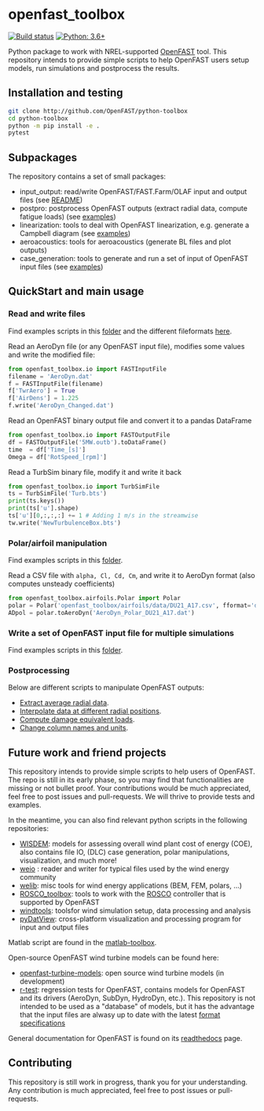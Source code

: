 # openfast_toolbox

[![Build status](https://github.com/openfast/python-toolbox/workflows/Development%20Pipeline/badge.svg)](https://github.com/OpenFAST/python-toolbox/actions?query=workflow%3A%22Development+Pipeline%22)
[![Python: 3.6+](https://img.shields.io/badge/python-3.6%2B-informational)](https://www.python.org/)

Python package to work with NREL-supported [OpenFAST](https://github.com/OpenFAST/openfast) tool.
This repository intends to provide simple scripts to help OpenFAST users setup models, run simulations and postprocess the results. 


## Installation and testing

```bash
git clone http://github.com/OpenFAST/python-toolbox
cd python-toolbox
python -m pip install -e .
pytest
```



## Subpackages

The repository contains a set of small packages:

- input\_output: read/write OpenFAST/FAST.Farm/OLAF input and output files (see [README](openfast_toolbox/io)) 
- postpro: postprocess OpenFAST outputs (extract radial data, compute fatigue loads) (see [examples](openfast_toolbox/postpro/examples))
- linearization: tools to deal with OpenFAST linearization, e.g. generate a Campbell diagram (see [examples](openfast_toolbox/linearization/examples/))
- aeroacoustics: tools for aeroacoustics (generate BL files and plot outputs)
- case\_generation: tools to generate and run a set of input of OpenFAST input files (see [examples](openfast_toolbox/case_generation/examples))


## QuickStart and main usage

### Read and write files
Find examples scripts in this [folder](openfast_toolbox/io/examples) and the different fileformats [here](openfast_toolbox/io). 

Read an AeroDyn file (or any OpenFAST input file), modifies some values and write the modified file:
```python
from openfast_toolbox.io import FASTInputFile
filename = 'AeroDyn.dat'
f = FASTInputFile(filename)
f['TwrAero'] = True
f['AirDens'] = 1.225
f.write('AeroDyn_Changed.dat')
```

Read an OpenFAST binary output file and convert it to a pandas DataFrame
```python
from openfast_toolbox.io import FASTOutputFile
df = FASTOutputFile('5MW.outb').toDataFrame()
time  = df['Time_[s]']
Omega = df['RotSpeed_[rpm]']
```

Read a TurbSim binary file, modify it and write it back
```python 
from openfast_toolbox.io import TurbSimFile
ts = TurbSimFile('Turb.bts')
print(ts.keys())
print(ts['u'].shape)  
ts['u'][0,:,:,:] += 1 # Adding 1 m/s in the streamwise
tw.write('NewTurbulenceBox.bts')
```

### Polar/airfoil manipulation
Find examples scripts in this [folder](openfast_toolbox/polar/examples).


Read a CSV file with `alpha, Cl, Cd, Cm`, and write it to AeroDyn format (also computes unsteady coefficients)
```python 
from openfast_toolbox.airfoils.Polar import Polar
polar = Polar('openfast_toolbox/airfoils/data/DU21_A17.csv', fformat='delimited')
ADpol = polar.toAeroDyn('AeroDyn_Polar_DU21_A17.dat')
```

### Write a set of OpenFAST input file for multiple simulations
Find examples scripts in this [folder](openfast_toolbox/case_generation/examples).

### Postprocessing

Below are different scripts to manipulate OpenFAST outputs:

- [Extract average radial data](openfast_toolbox/postpro/examples/Example_RadialPostPro.py).
- [Interpolate data at different radial positions](openfast_toolbox/postpro/examples/Example_RadialInterp.py).
- [Compute damage equivalent loads](openfast_toolbox/postpro/examples/Example_EquivalentLoad.py).
- [Change column names and units](openfast_toolbox/postpro/examples/Example_Remap.py).


## Future work and friend projects

This repository intends to provide simple scripts to help users of OpenFAST. 
The repo is still in its early phase, so you may find that functionalities are missing or not bullet proof. 
Your contributions would be much appreciated, feel free to post issues and pull-requests. We will thrive to provide tests and examples.

In the meantime, you can also find relevant python scripts in the following repositories:

- [WISDEM](https://github.com/WISDEM/WISDEM): models for assessing overall wind plant cost of energy (COE), also contains file IO, (DLC) case generation, polar manipulations, visualization, and much more! 
- [weio](https://github.com/ebranlard/weio) : reader and writer for typical files used by the wind energy community
- [welib](https://github.com/ebranlard/welib): misc tools for wind energy applications (BEM, FEM, polars, ...)
- [ROSCO_toolbox](https://github.com/NREL/ROSCO_toolbox): tools to work with the [ROSCO](https://github.com/NREL/ROSCO) controller that is supported by OpenFAST
- [windtools](https://github.com/NREL/windtools): toolsfor wind simulation setup, data processing and analysis
- [pyDatView](https://github.com/ebranlard/pyDatView): cross-platform visualization and processing program for input and output files

Matlab script are found in the [matlab-toolbox]((https://github.com/OpenFAST/matlab-toolbox)).

Open-source OpenFAST wind turbine models can be found here:
- [openfast-turbine-models](https://github.com/NREL/openfast-turbine-models): open source wind turbine models (in development)
- [r-test](https://github.com/OpenFAST/r-test): regression tests for OpenFAST, contains models for OpenFAST and its drivers (AeroDyn, SubDyn, HydroDyn, etc.). This repository is not intended to be used as a "database" of models, but it has the advantage that the input files are alwasy up to date with the latest [format specifications](https://openfast.readthedocs.io/en/master/source/user/api_change.html)


General documentation for OpenFAST is found on its [readthedocs](https://openfast.readthedocs.io/) page.



## Contributing

This repository is still work in progress, thank you for your understanding.
Any contribution is much appreciated, feel free to post issues or pull-requests.



